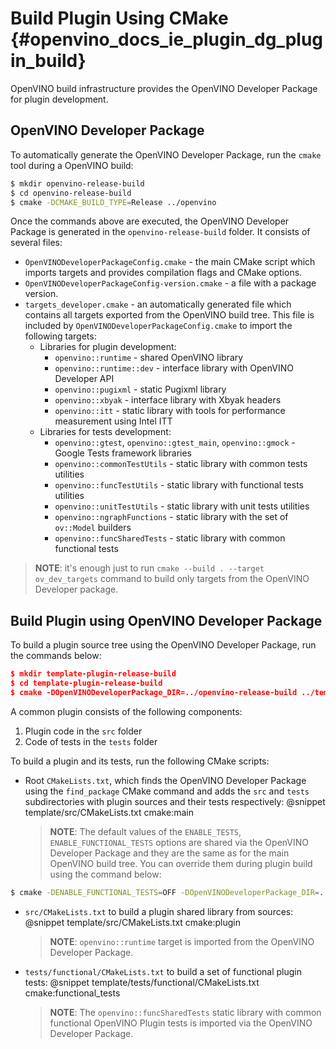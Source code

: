 # Build Plugin Using CMake {#openvino_docs_ie_plugin_dg_plugin_build}

OpenVINO build infrastructure provides the OpenVINO Developer Package for plugin development.

OpenVINO Developer Package
------------------------

To automatically generate the OpenVINO Developer Package, run the `cmake` tool during a OpenVINO build:

```bash
$ mkdir openvino-release-build
$ cd openvino-release-build
$ cmake -DCMAKE_BUILD_TYPE=Release ../openvino
```

Once the commands above are executed, the OpenVINO Developer Package is generated in the `openvino-release-build` folder. It consists of several files:
 - `OpenVINODeveloperPackageConfig.cmake` - the main CMake script which imports targets and provides compilation flags and CMake options.
 - `OpenVINODeveloperPackageConfig-version.cmake` - a file with a package version.
 - `targets_developer.cmake` - an automatically generated file which contains all targets exported from the OpenVINO build tree. This file is included by `OpenVINODeveloperPackageConfig.cmake` to import the following targets:
   - Libraries for plugin development:
       * `openvino::runtime` - shared OpenVINO library
       * `openvino::runtime::dev` - interface library with OpenVINO Developer API
       * `openvino::pugixml` - static Pugixml library
       * `openvino::xbyak` - interface library with Xbyak headers
       * `openvino::itt` - static library with tools for performance measurement using Intel ITT
   - Libraries for tests development:
       * `openvino::gtest`, `openvino::gtest_main`, `openvino::gmock` - Google Tests framework libraries
       * `openvino::commonTestUtils` - static library with common tests utilities 
       * `openvino::funcTestUtils` - static library with functional tests utilities 
       * `openvino::unitTestUtils` - static library with unit tests utilities 
       * `openvino::ngraphFunctions` - static library with the set of `ov::Model` builders
       * `openvino::funcSharedTests` - static library with common functional tests

> **NOTE**: it's enough just to run `cmake --build . --target ov_dev_targets` command to build only targets from the
> OpenVINO Developer package.

Build Plugin using OpenVINO Developer Package
------------------------

To build a plugin source tree using the OpenVINO Developer Package, run the commands below:

```cmake
$ mkdir template-plugin-release-build
$ cd template-plugin-release-build
$ cmake -DOpenVINODeveloperPackage_DIR=../openvino-release-build ../template-plugin
```

A common plugin consists of the following components:

1. Plugin code in the `src` folder
2. Code of tests in the `tests` folder

To build a plugin and its tests, run the following CMake scripts:

- Root `CMakeLists.txt`, which finds the OpenVINO Developer Package using the `find_package` CMake command and adds the `src` and `tests` subdirectories with plugin sources and their tests respectively:
@snippet template/src/CMakeLists.txt cmake:main
   > **NOTE**: The default values of the `ENABLE_TESTS`, `ENABLE_FUNCTIONAL_TESTS` options are shared via the OpenVINO Developer Package and they are the same as for the main OpenVINO build tree. You can override them during plugin build using the command below:
```bash
$ cmake -DENABLE_FUNCTIONAL_TESTS=OFF -DOpenVINODeveloperPackage_DIR=../openvino-release-build ../template-plugin
``` 

- `src/CMakeLists.txt` to build a plugin shared library from sources:
@snippet template/src/CMakeLists.txt cmake:plugin
   > **NOTE**: `openvino::runtime` target is imported from the OpenVINO Developer Package.

- `tests/functional/CMakeLists.txt` to build a set of functional plugin tests:
@snippet template/tests/functional/CMakeLists.txt cmake:functional_tests
   > **NOTE**: The `openvino::funcSharedTests` static library with common functional OpenVINO Plugin tests is imported via the OpenVINO Developer Package.
